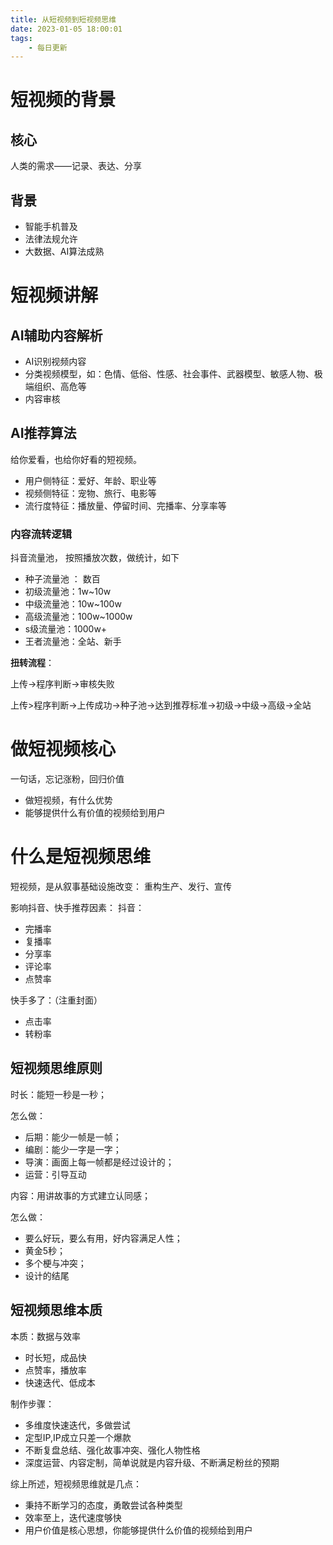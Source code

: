 ```yaml
---
title: 从短视频到短视频思维
date: 2023-01-05 18:00:01
tags:
    - 每日更新
---
```


# 短视频的背景

## 核心
人类的需求——记录、表达、分享

## 背景

- 智能手机普及
- 法律法规允许
- 大数据、AI算法成熟

<!-- more -->
# 短视频讲解

## AI辅助内容解析

- AI识别视频内容
- 分类视频模型，如：色情、低俗、性感、社会事件、武器模型、敏感人物、极端组织、高危等
- 内容审核

## AI推荐算法
给你爱看，也给你好看的短视频。

- 用户侧特征：爱好、年龄、职业等
- 视频侧特征：宠物、旅行、电影等
- 流行度特征：播放量、停留时间、完播率、分享率等

### 内容流转逻辑

抖音流量池， 按照播放次数，做统计，如下
- 种子流量池 ： 数百
- 初级流量池：1w~10w
- 中级流量池：10w~100w
- 高级流量池：100w~1000w
- s级流量池：1000w+
- 王者流量池：全站、新手

**扭转流程**：

上传->程序判断->审核失败

上传>程序判断->上传成功->种子池->达到推荐标准->初级->中级->高级->全站

# 做短视频核心

一句话，忘记涨粉，回归价值

- 做短视频，有什么优势
- 能够提供什么有价值的视频给到用户

# 什么是短视频思维

短视频，是从叙事基础设施改变： 重构生产、发行、宣传

影响抖音、快手推荐因素：
抖音：
- 完播率
- 复播率
- 分享率
- 评论率
- 点赞率

快手多了：（注重封面）
- 点击率
- 转粉率

## 短视频思维原则
时长：能短一秒是一秒；

怎么做：
- 后期：能少一帧是一帧；
- 编剧：能少一字是一字；
- 导演：画面上每一帧都是经过设计的；
- 运营：引导互动

内容：用讲故事的方式建立认同感；

怎么做：
- 要么好玩，要么有用，好内容满足人性；
- 黄金5秒；
- 多个梗与冲突；
- 设计的结尾

## 短视频思维本质
本质：数据与效率

- 时长短，成品快
- 点赞率，播放率
- 快速迭代、低成本

制作步骤：
- 多维度快速迭代，多做尝试
- 定型IP,IP成立只差一个爆款
- 不断复盘总结、强化故事冲突、强化人物性格
- 深度运营、内容定制，简单说就是内容升级、不断满足粉丝的预期

综上所述，短视频思维就是几点：

- 秉持不断学习的态度，勇敢尝试各种类型
- 效率至上，迭代速度够快
- 用户价值是核心思想，你能够提供什么价值的视频给到用户
